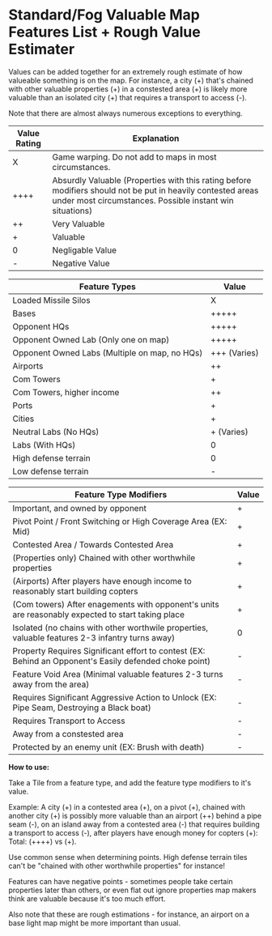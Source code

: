# Standard/Fog Valuable Map Features List + Rough Value Estimater

Values can be added together for an extremely rough estimate of how valueable something is on the map.
For instance, a city (+) that's chained with other valuable properties (+) in a constested area (+) is likely more valuable than an isolated city (+) that requires a transport to access (-).

Note that there are almost always numerous exceptions to everything.

| Value Rating | Explanation |
| --- | --- |
| X | Game warping. Do not add to maps in most circumstances.
| ++++ | Absurdly Valuable (Properties with this rating before modifiers should not be put in heavily contested areas under most circumstances. Possible instant win situations)
| ++ | Very Valuable |
| + | Valuable |
| 0 | Negligable Value |
| - | Negative Value |

| Feature Types | Value |
| ---------------| --- |
| Loaded Missile Silos  | X |
| Bases          | +++++ |
| Opponent HQs   | +++++ |
| Opponent Owned Lab (Only one on map) | +++++ |
| Opponent Owned Labs (Multiple on map, no HQs) | +++ (Varies) | 
| Airports | ++ |
| Com Towers    | + |
| Com Towers, higher income     | ++ |
| Ports | + |
| Cities | + |
| Neutral Labs (No HQs) | + (Varies) |
| Labs (With HQs) | 0 |
| High defense terrain | 0 |
| Low defense terrain | - |

| Feature Type Modifiers | Value |
| -------------- | --- |
| Important, and owned by opponent | + |
| Pivot Point / Front Switching or High Coverage Area (EX: Mid) | + |
| Contested Area / Towards Contested Area | + |
| (Properties only) Chained with other worthwhile properties | + |
| (Airports) After players have enough income to reasonably start building copters | + |
| (Com towers) After enagements with opponent's units are reasonably expected to start taking place | + |
| Isolated (no chains with other worthwile properties, valuable features 2-3 infantry turns away) | 0 |
| Property Requires Significant effort to contest (EX: Behind an Opponent's Easily defended choke point) | - |
| Feature Void Area (Minimal valuable features 2-3 turns away from the area) | - |
| Requires Significant Aggressive Action to Unlock (EX: Pipe Seam, Destroying a Black boat) | - |
| Requires Transport to Access | - | 
| Away from a constested area | - |
| Protected by an enemy unit (EX: Brush with death) | - |

**How to use:**

Take a Tile from a feature type, and add the feature type modifiers to it's value.

Example:
A city (+) in a contested area (+), on a pivot (+), chained with another city (+) is possibly more valuable than an airport (++) behind a pipe seam (-), on an island away from a contested area (-) that requires building a transport to access (-), after players have enough money for copters (+): Total: (++++) vs (+).

Use common sense when determining points. High defense terrain tiles can't be "chained with other worthwhile properties" for instance!

Features can have negative points - sometimes people take certain properties later than others, or even flat out ignore properties map makers think are valuable because it's too much effort.

Also note that these are rough estimations - for instance, an airport on a base light map might be more important than usual.
